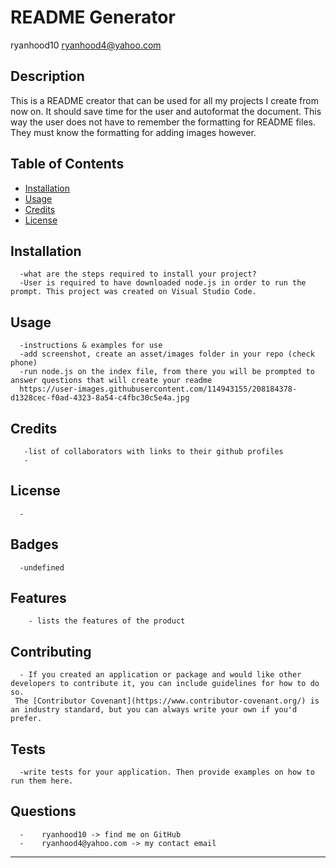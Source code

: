 # README Generator
  ryanhood10
  ryanhood4@yahoo.com 
  ## Description
  This is a README creator that can be used for all my projects I create from now on. It should save time for the user  and autoformat the document. This way the user does not have to remember the formatting for README files. They must know the formatting for adding images however.
  ## Table of Contents
  - [Installation](#installation)
  - [Usage](#usage)
  - [Credits](#credits)
  - [License](#license)

  ## Installation
      -what are the steps required to install your project?
      -User is required to have downloaded node.js in order to run the prompt. This project was created on Visual Studio Code.

  ## Usage
      -instructions & examples for use
      -add screenshot, create an asset/images folder in your repo (check phone)
      -run node.js on the index file, from there you will be prompted to answer questions that will create your readme
      https://user-images.githubusercontent.com/114943155/208184378-d1328cec-f0ad-4323-8a54-c4fbc30c5e4a.jpg


  ## Credits
       -list of collaborators with links to their github profiles
       -

  ## License
      -

  ## Badges
      -undefined

  ## Features
        - lists the features of the product

  ## Contributing
      - If you created an application or package and would like other developers to contribute it, you can include guidelines for how to do so.
     The [Contributor Covenant](https://www.contributor-covenant.org/) is an industry standard, but you can always write your own if you'd prefer.

  ## Tests
      -write tests for your application. Then provide examples on how to run them here.

  ## Questions
      -    ryanhood10 -> find me on GitHub
      -    ryanhood4@yahoo.com -> my contact email
---  


